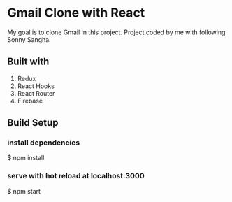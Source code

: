 
# Gmail Clone with React
My goal is to clone Gmail in this project. Project coded by me with following Sonny Sangha.

## Built with

1) Redux <br>
2) React Hooks <br>
3) React Router <br>
4) Firebase <br>

## Build Setup

### install dependencies
$ npm install

### serve with hot reload at localhost:3000
$ npm start
